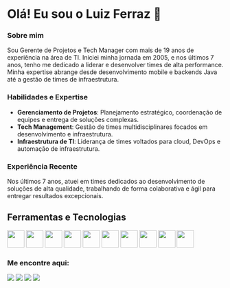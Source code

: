 # Olá! Eu sou o Luiz Ferraz 👋

### Sobre mim
Sou Gerente de Projetos e Tech Manager com mais de 19 anos de experiência na área de TI. Iniciei minha jornada em 2005, e nos últimos 7 anos, tenho me dedicado a liderar e desenvolver times de alta performance. 
Minha expertise abrange desde desenvolvimento mobile e backends Java até a gestão de times de infraestrutura.

### Habilidades e Expertise
- **Gerenciamento de Projetos**: Planejamento estratégico, coordenação de equipes e entrega de soluções complexas.
- **Tech Management**: Gestão de times multidisciplinares focados em desenvolvimento e infraestrutura.
- **Infraestrutura de TI**: Liderança de times voltados para cloud, DevOps e automação de infraestrutura.

### Experiência Recente
Nos últimos 7 anos, atuei em times dedicados ao desenvolvimento de soluções de alta qualidade, trabalhando de forma colaborativa e ágil para entregar resultados excepcionais.

## Ferramentas e Tecnologias
<div style="display: inline-block;">
  <img loading="lazy" src="https://cdn.jsdelivr.net/gh/devicons/devicon/icons/git/git-original.svg" width="40" height="40"/>
  <img loading="lazy" src="https://cdn.jsdelivr.net/gh/devicons/devicon/icons/kubernetes/kubernetes-plain.svg" width="40" height="40"/>
  <img loading="lazy" src="https://cdn.jsdelivr.net/gh/devicons/devicon/icons/java/java-original.svg" width="40" height="40"/>
  <img src="https://cdn.jsdelivr.net/gh/devicons/devicon@latest/icons/azuredevops/azuredevops-original.svg" width="40" height="40"/>
  <img src="https://cdn.jsdelivr.net/gh/devicons/devicon@latest/icons/amazonwebservices/amazonwebservices-plain-wordmark.svg" width="40" height="40"/>
  <img src="https://cdn.jsdelivr.net/gh/devicons/devicon@latest/icons/bash/bash-original.svg" width="40" height="40"/>
  <img src="https://cdn.jsdelivr.net/gh/devicons/devicon@latest/icons/postman/postman-plain.svg" width="40" height="40"/>
  <img src="https://cdn.jsdelivr.net/gh/devicons/devicon@latest/icons/microsoftsqlserver/microsoftsqlserver-plain.svg" width="40" height="40"/>
  <img loading="lazy" src="https://cdn.jsdelivr.net/gh/devicons/devicon/icons/jira/jira-original.svg" width="40" height="40"/>
  <img src="https://cdn.jsdelivr.net/gh/devicons/devicon@latest/icons/azure/azure-original.svg" width="40" height="40"/>
</div>

### Me encontre aqui:
<a href="https://www.linkedin.com/in/luiz-henrique-ferraz" target="_blank"><img loading="lazy" src="https://img.shields.io/badge/-LinkedIn-%230077B5?style=for-the-badge&logo=linkedin&logoColor=white" target="_blank"></a>
<a href="https://discord.com/users/luizhferraz" target="_blank"> <img loading="lazy" src="https://img.shields.io/badge/Discord-7289DA?style=for-the-badge&logo=discord&logoColor=white"></a>
<a href="https://www.instagram.com/luizhferraz/" target="_blank"><img loading="lazy" src="https://img.shields.io/badge/-Instagram-%23E4405F?style=for-the-badge&logo=instagram&logoColor=white" target="_blank"></a>
<a href = "mailto:luizhferraz@gmail.com"><img loading="lazy" src="https://img.shields.io/badge/Gmail-D14836?style=for-the-badge&logo=gmail&logoColor=white" target="_blank"></a>
